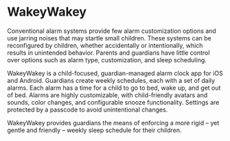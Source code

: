 # WakeyWakey

Conventional alarm systems provide few alarm customization options and use jarring noises that may startle small children. These systems can be reconfigured by children, whether accidentally or intentionally, which results in unintended behavior. Parents and guardians have little control over options such as alarm type, customization, and sleep scheduling.

WakeyWakey is a child-focused, guardian-managed alarm clock app for iOS and Android. Guardians create weekly schedules, each with a set of daily alarms. Each alarm has a time for a child to go to bed, wake up, and get out of bed. Alarms are highly customizable, with child-friendly avatars and sounds, color changes, and configurable snooze functionality. Settings are protected by a passcode to avoid unintentional changes.

WakeyWakey provides guardians the means of enforcing a more rigid – yet gentle and friendly – weekly sleep schedule for their children.
